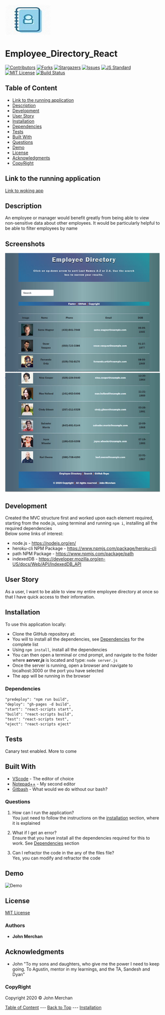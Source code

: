 <img src="https://github.com/johnnyboysydney/Employee_Directory_React/blob/master/public/logo.jpg" width="150" height="100">

# Employee_Directory_React

[contributors-shield]: https://img.shields.io/github/contributors/johnnyboysydney/Employee_Directory_React.svg?style=flat-square
[contributors-url]: https://github.com/johnnyboysydney/Employee_Directory_React/graphs/contributors
[forks-shield]: https://img.shields.io/github/forks/johnnyboysydney/Employee_Directory_React.svg?style=flat-square
[forks-url]: https://github.com/johnnyboysydney/Employee_Directory_React/network
[stars-shield]: https://img.shields.io/github/stars/johnnyboysydney/Employee_Directory_React.svg?style=flat-square
[stars-url]: https://github.com/johnnyboysydney/Employee_Directory_React/stargazers
[issues-shield]: https://img.shields.io/github/issues/johnnyboysydney/Employee_Directory_React.svg?style=flat-square
[issues-url]: https://github.com/johnnyboysydney/Employee_Directory_React/issues
[build-style-shield]: https://img.shields.io/badge/code%20style-standard-brightgreen.svg?style=flat
[build-style-url]: https://github.com/feross/standard
[license-shield]: https://img.shields.io/github/license/johnnyboysydney/Employee_Directory_React.svg?style=flat-square
[license-url]: http://choosealicense.com/licenses/mit/
[![Contributors][contributors-shield]][contributors-url] [![Forks][forks-shield]][forks-url] [![Stargazers][stars-shield]][stars-url] [![Issues][issues-shield]][issues-url] [![JS Standard][build-style-shield]][build-style-url] [![MIT License][license-shield]][license-url]
[![Build Status](https://travis-ci.com/johnnyboysydney/Employee_Directory_React.svg?branch=master)](https://travis-ci.com/johnnyboysydney/Employee_Directory_React)

## Table of Content

- [Link to the running application](#link-to-the-running-application)
- [Description](#description)
- [Development](#development)
- [User Story](#user-story)
- [Installation](#installation)
- [Dependencies](#dependencies)
- [Tests](#tests)
- [Built With](#built-with)
- [Questions](#questions)
- [Demo](#demo)
- [License](#license)
- [Acknowledgments](#acknowledgments)
- [CopyRight](#copyright)

## Link to the running application

<a href="https://ancient-cove-30926.herokuapp.com/" target="_blank">Link to woking app</a>

## Description

An employee or manager would benefit greatly from being able to view non-sensitive data about other employees. It would be particularly helpful to be able to filter employees by name  

## Screenshots

![Screenshot](https://github.com/johnnyboysydney/Employee_Directory_React/blob/master/Assets/img/screenshot_app.JPG)
![Screenshot](https://github.com/johnnyboysydney/Employee_Directory_React/blob/master/Assets/img/screenshot1.JPG)

## Development

Created the MVC structure first and worked upon each element required, starting from the node.js, using terminal and running ``npm i``, installing all the required dependencies  
Below some links of interest:

- node.js - <https://nodejs.org/en/>
- heroku-cli NPM Package - <https://www.npmjs.com/package/heroku-cli>
- path NPM Package - <https://www.npmjs.com/package/path>
- indexedDB - <https://developer.mozilla.org/en-US/docs/Web/API/IndexedDB_API>

## User Story

As a user, I want to be able to view my entire employee directory at once so that I have quick access to their information.

## Installation

To use this application locally:

- Clone the GitHub repository at:
- You will to install all the dependencies, see [Dependencies](#dependencies) for the complete list
- Using ```npm install```, install all the dependencies
- You can then open a terminal or cmd prompt, and navigate to the folder where **_server.js_** is located and type: ``node server.js``
- Once the server is running, open a browser and navigate to localhost:3000 or the port you have selected
- The app will be running in the browser

### Dependencies

    "predeploy": "npm run build",
    "deploy": "gh-pages -d build",
    "start": "react-scripts start",
    "build": "react-scripts build",
    "test": "react-scripts test",
    "eject": "react-scripts eject"

## Tests

Canary test enabled. More to come

## Built With

- [VScode](https://code.visualstudio.com/) - The editor of choice
- [Notepad++](https://notepad-plus-plus.org/) - My second editor
- [Gitbash](https://gitforwindows.org/) - What would we do without our bash?

### Questions

1. How can I run the application?  
You just need to follow the instructions on the [installation](#installation) section, where it is explained

2. What if I get an error?  
Ensure that you have install all the dependencies required for this to work. See [Dependencies](#dependencies) section

3. Can I refractor the code in the any of the files file?  
Yes, you can modify and refractor the code

## Demo

![Demo](https://github.com/johnnyboysydney/Employee_Directory_React/blob/master/Assets/demo/demo.gif)

## License

[MIT License](./LICENSE)

### Authors

- **John Merchan**

## Acknowledgments

- John "To my sons and daughters, who give me the power I need to keep going. To Agustin, mentor in my learnings, and the TA, Sandesh and Dyan"

### CopyRight

Copyright 2020 &copy; John Merchan

[Table of Content](#Table-of-Content) --- [Back to Top](#Online-Offline_BudgetTrackers ) --- [Installation](#Installation)
